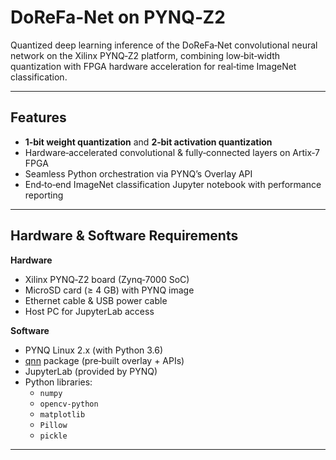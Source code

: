 # DoReFa‑Net on PYNQ‑Z2

Quantized deep learning inference of the DoReFa‑Net convolutional neural network on the Xilinx PYNQ‑Z2 platform, combining low‑bit‑width quantization with FPGA hardware acceleration for real‑time ImageNet classification.

---

## Features

- **1‑bit weight quantization** and **2‑bit activation quantization**  
- Hardware‑accelerated convolutional & fully‑connected layers on Artix‑7 FPGA  
- Seamless Python orchestration via PYNQ’s Overlay API  
- End‑to‑end ImageNet classification Jupyter notebook with performance reporting  

---

## Hardware & Software Requirements

**Hardware**  
- Xilinx PYNQ‑Z2 board (Zynq‑7000 SoC)  
- MicroSD card (≥ 4 GB) with PYNQ image  
- Ethernet cable & USB power cable  
- Host PC for JupyterLab access  

**Software**  
- PYNQ Linux 2.x (with Python 3.6)  
- [qnn](https://github.com/Xilinx/QNN-MO-PYNQ) package (pre‑built overlay + APIs)  
- JupyterLab (provided by PYNQ)  
- Python libraries:  
  - `numpy`  
  - `opencv-python`  
  - `matplotlib`  
  - `Pillow`  
  - `pickle`  

---

